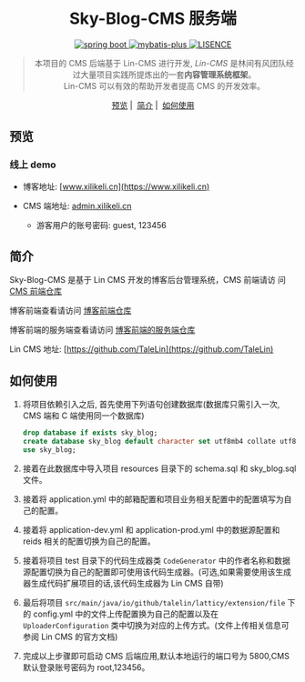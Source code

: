 <h1 align="center">
  Sky-Blog-CMS 服务端
</h1>

<p align="center">

  <a href="https://spring.io/" rel="nofollow">
  <img src="https://img.shields.io/badge/spring%20boot-2.2.5.RELEASE-green" alt="spring boot" data-canonical-src="https://img.shields.io/badge/spring%20boot-2.2.5.RELEASE-green" style="max-width:100%;">
  </a>
  
  <a href="https://pypi.org/project/Lin-CMS/" rel="nofollow">
  <img src="https://img.shields.io/badge/mybatis--plus-3.3.0-yellow" alt="mybatis-plus" data-canonical-src="https://img.shields.io/badge/mybatis--plus-3.3.0-yellow" style="max-width:100%;">
  </a>
  
  <a href="https://mybatis.plus/" rel="nofollow">
  <img src="https://img.shields.io/badge/license-MIT-lightgrey.svg" alt="LISENCE" data-canonical-src="https://img.shields.io/badge/license-MIT-lightgrey.svg" style="max-width:100%;">
  </a>
  
</p>

<blockquote align="center">
 本项目的 CMS 后端基于 Lin-CMS 进行开发, <em>Lin-CMS</em> 是林间有风团队经过大量项目实践所提炼出的一套<strong>内容管理系统框架</strong>。<br>
 Lin-CMS 可以有效的帮助开发者提高 CMS 的开发效率。
</blockquote>

<p align="center">
  <a href="##预览">预览</a>&nbsp;|&nbsp;
  <a href="##简介">简介</a>&nbsp;|&nbsp;
  <a href="##如何使用">如何使用</a>
</p>

## 预览

### 线上 demo

- 博客地址: [www.xilikeli.cn](https://www.xilikeli.cn)

- CMS 端地址: [admin.xilikeli.cn](https://admin.xilikeli.cn)
    - 游客用户的账号密码: guest, 123456

## 简介

Sky-Blog-CMS 是基于 Lin CMS 开发的博客后台管理系统，CMS 前端请访
问 [CMS 前端仓库](https://github.com/270686992/sky-blog-cms-frontend)

博客前端查看请访问 [博客前端仓库](https://github.com/270686992/sky-blog-frontend)

博客前端的服务端查看请访问 [博客前端的服务端仓库](https://github.com/270686992/sky-blog-server)

Lin CMS 地址: [https://github.com/TaleLin](https://github.com/TaleLin)

## 如何使用

1. 将项目依赖引入之后, 首先使用下列语句创建数据库(数据库只需引入一次, CMS 端和 C 端使用同一个数据库)

    ```sql
    drop database if exists sky_blog;
    create database sky_blog default character set utf8mb4 collate utf8mb4_general_ci;
    use sky_blog;
    ```

2. 接着在此数据库中导入项目 resources 目录下的 schema.sql 和 sky_blog.sql 文件。

3. 接着将 application.yml 中的邮箱配置和项目业务相关配置中的配置填写为自己的配置。

4. 接着将 application-dev.yml 和 application-prod.yml 中的数据源配置和 reids 相关的配置切换为自己的配置。

5. 接着将项目 test 目录下的代码生成器类 `CodeGenerator` 中的作者名称和数据源配置切换为自己的配置即可使用该代码生成器。(可选,如果需要使用该生成器生成代码扩展项目的话,该代码生成器为 Lin CMS 自带)

6. 最后将项目 `src/main/java/io/github/talelin/latticy/extension/file` 下的 config.yml 中的文件上传配置换为自己的配置以及在 `UploaderConfiguration` 类中切换为对应的上传方式。(文件上传相关信息可参阅 Lin CMS 的官方文档)

7. 完成以上步骤即可启动 CMS 后端应用,默认本地运行的端口号为 5800,CMS 默认登录账号密码为 root,123456。


